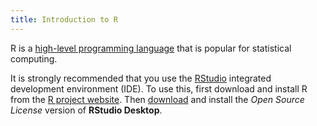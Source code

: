 ```yaml
---
title: Introduction to R
---
```


R is a [high-level programming language](https://en.wikipedia.org/wiki/High-level_programming_language) that is popular for statistical computing.

It is strongly recommended that you use the [RStudio](https://www.rstudio.com/) integrated development environment (IDE). To use this, first download and install R from the [R project website](https://www.r-project.org/). Then [download](https://www.rstudio.com/products/rstudio/download/) and install the *Open Source License* version of **RStudio Desktop**.
